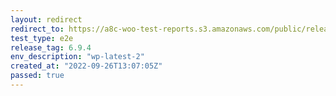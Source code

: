 ```yaml
---
layout: redirect
redirect_to: https://a8c-woo-test-reports.s3.amazonaws.com/public/release/6.9.4/wp-latest-2/e2e/index.html
test_type: e2e
release_tag: 6.9.4
env_description: "wp-latest-2"
created_at: "2022-09-26T13:07:05Z"
passed: true
---
```

